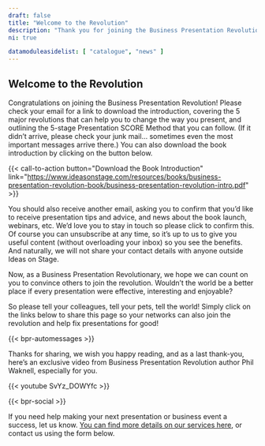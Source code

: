 ```yaml
---
draft: false
title: "Welcome to the Revolution"
description: "Thank you for joining the Business Presentation Revolution."
ni: true

datamoduleasidelist: [ "catalogue", "news" ]
---
```


## Welcome to the Revolution

Congratulations on joining the Business Presentation Revolution! Please check your email for a link to download the introduction, covering the 5 major revolutions that can help you to change the way you present, and outlining the 5-stage Presentation SCORE Method that you can follow. (If it didn’t arrive, please check your junk mail… sometimes even the most important messages arrive there.) You can also download the book introduction by clicking on the button below.

{{< call-to-action button="Download the Book Introduction" link="https://www.ideasonstage.com/resources/books/business-presentation-revolution-book/business-presentation-revolution-intro.pdf" >}}

You should also receive another email, asking you to confirm that you’d like to receive presentation tips and advice, and news about the book launch, webinars, etc. We’d love you to stay in touch so please click to confirm this. Of course you can unsubscribe at any time, so it’s up to us to give you useful content (without overloading your inbox) so you see the benefits. And naturally, we will not share your contact details with anyone outside Ideas on Stage.

Now, as a Business Presentation Revolutionary, we hope we can count on you to convince others to join the revolution. Wouldn’t the world be a better place if every presentation were effective, interesting and enjoyable?

So please tell your colleagues, tell your pets, tell the world! Simply click on the links below to share this page so your networks can also join the revolution and help fix presentations for good!

{{< bpr-automessages >}}

Thanks for sharing, we wish you happy reading, and as a last thank-you, here’s an exclusive video from Business Presentation Revolution author Phil Waknell, especially for you.

{{< youtube SvYz_DOWYfc >}}

{{< bpr-social >}}
 
 If you need help making your next presentation or business event a success, let us know. [You can find more details on our services here](https://www.ideasonstage.com//), or contact us using the form below.
